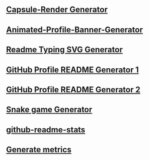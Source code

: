 ## [Capsule-Render Generator](https://github.com/kyechan99/capsule-render?tab=readme-ov-file#color)
## [Animated-Profile-Banner-Generator](https://github.com/Saviru/Animated-Profile-Banner-Generator)
## [Readme Typing SVG Generator](https://github.com/DenverCoder1/readme-typing-svg)
## [GitHub Profile README Generator 1](https://www.github-profile-generator.in/)
## [GitHub Profile README Generator 2](https://rahuldkjain.github.io/gh-profile-readme-generator/)
## [Snake game Generator](https://github.com/Platane/snk?tab=readme-ov-file)
## [github-readme-stats](https://github.com/anuraghazra/github-readme-stats?tab=readme-ov-file#all-demos)
## [Generate metrics](https://github.com/lowlighter/metrics?tab=readme-ov-file)
